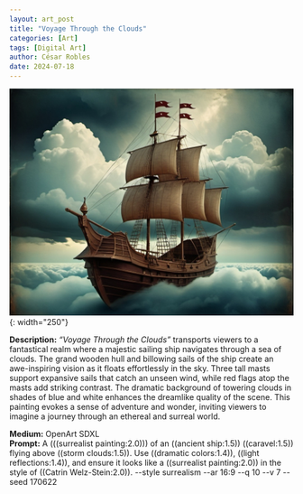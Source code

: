 ```yaml
---
layout: art_post
title: "Voyage Through the Clouds"
categories: [Art]
tags: [Digital Art]
author: César Robles
date: 2024-07-18
---
```

![Voyage Through the Clouds](/imag/digital_art/voyage_through_the_clouds.jpg){: width="250"}

**Description:** *“Voyage Through the Clouds”* transports viewers to a fantastical realm where a majestic sailing ship navigates through a sea of clouds. The grand wooden hull and billowing sails of the ship create an awe-inspiring vision as it floats effortlessly in the sky. Three tall masts support expansive sails that catch an unseen wind, while red flags atop the masts add striking contrast. The dramatic background of towering clouds in shades of blue and white enhances the dreamlike quality of the scene. This painting evokes a sense of adventure and wonder, inviting viewers to imagine a journey through an ethereal and surreal world.



**Medium:** OpenArt SDXL\
**Prompt:** A (((surrealist painting:2.0))) of an ((ancient ship:1.5)) ((caravel:1.5)) flying above ((storm clouds:1.5)). Use ((dramatic colors:1.4)), ((light reflections:1.4)), and ensure it looks like a ((surrealist painting:2.0)) in the style of ((Catrin Welz-Stein:2.0)). --style surrealism --ar 16:9 --q 10 --v 7 --seed 170622